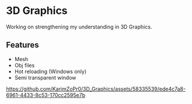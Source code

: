 
# 3D Graphics

Working on strengthening my understanding in 3D Graphics.

## Features

- Mesh
- Obj files
- Hot reloading (Windows only)
- Semi transparent window

https://github.com/KarimZoPr0/3D_Graphics/assets/58335539/ede4c7a8-6961-4433-8c53-170cc2595e7b

